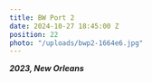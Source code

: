 ```yaml
---
title: BW Port 2
date: 2024-10-27 18:45:00 Z
position: 22
photo: "/uploads/bwp2-1664e6.jpg"
---
```


***2023, New Orleans***